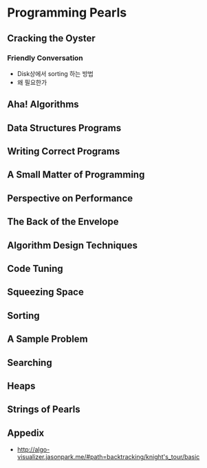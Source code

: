 # Programming Pearls
## Cracking the Oyster
### Friendly Conversation

* Disk상에서 sorting 하는 방법
* 왜 필요한가


## Aha! Algorithms


## Data Structures Programs

## Writing Correct Programs

## A Small Matter of Programming

## Perspective on Performance

## The Back of the Envelope

## Algorithm Design Techniques

## Code Tuning

## Squeezing Space

## Sorting

## A Sample Problem

## Searching

## Heaps

## Strings of Pearls

## Appedix
* http://algo-visualizer.jasonpark.me/#path=backtracking/knight's_tour/basic
